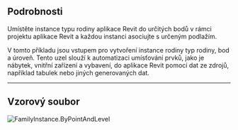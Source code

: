 ## Podrobnosti
Umístěte instance typu rodiny aplikace Revit do určitých bodů v rámci projektu aplikace Revit a každou instanci asociujte s určeným podlažím.

V tomto příkladu jsou vstupem pro vytvoření instance rodiny typ rodiny, bod a úroveň. Tento uzel slouží k automatizaci umísťování prvků, jako je nábytek, vnitřní zařízení a vybavení, do aplikace Revit pomocí dat ze zdrojů, například tabulek nebo jiných generovaných dat.

___
## Vzorový soubor

![FamilyInstance.ByPointAndLevel](./Revit.Elements.FamilyInstance.ByPointAndLevel_img.jpg)
